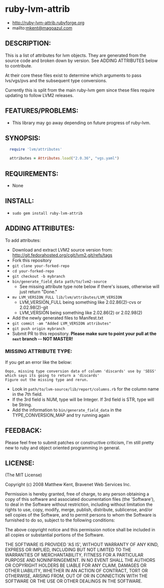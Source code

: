 # ruby-lvm-attrib

* http://ruby-lvm-attrib.rubyforge.org
* mailto:mkent@magoazul.com

## DESCRIPTION:

This is a list of attributes for lvm objects. They are generated from the 
source code and broken down by version. See ADDING ATTRIBUTES below
to contribute.

At their core these files exist to determine which arguments to pass
lvs/vgs/pvs and the subsequent type conversions.

Currently this is split from the main ruby-lvm gem since these files require
updating to follow LVM2 releases.

## FEATURES/PROBLEMS:

* This library may go away depending on future progress of ruby-lvm.

## SYNOPSIS:

```ruby
  require 'lvm/attributes'

  attributes = Attributes.load("2.0.36", "vgs.yaml")
```

## REQUIREMENTS:

* None

## INSTALL:

* `sudo gem install ruby-lvm-attrib`

## ADDING ATTRIBUTES:

To add attributes:
* Download and extract LVM2 source version from: http://git.fedorahosted.org/cgit/lvm2.git/refs/tags
* Fork this repository
* `git clone your-forked-repo`
* `cd your-forked-repo`
* `git checkout -b mybranch`
* `bin/generate_field_data path/to/lvm2-source`
  * See missing attribute type note below if there's issues, otherwise will just return "Done."
* `mv LVM_VERSION_FULL lib/lvm/attributes/LVM_VERSION`
  * LVM_VERSION_FULL being something like 2.02.86(2)-cvs or 2.02.98(2)-git
  * LVM_VERSION being something like 2.02.86(2) or 2.02.98(2)
* Add the newly generated files to Manifest.txt
* `git commit -am "Added LVM_VERSION attributes"`
* `git push origin mybranch`
* Submit PR to this repository. **Please make sure to point your pull at the
  `next` branch -- NOT MASTER!**

### MISSING ATTRIBUTE TYPE:

If you get an error like the below:

    Oops, missing type conversion data of column 'discards' use by 'SEGS' which says its going to return a 'discards'
    Figure out the missing type and rerun.

* Look in `path/to/lvm-source/lib/report/columns.rb` for the column name in the 7th field.
* If the 3rd field is NUM, type will be Integer. If 3rd field is STR, type will be String.
* Add the information to `bin/generate_field_data` in the TYPE_CONVERSION_MAP and try running again

## FEEDBACK:

Please feel free to submit patches or constructive criticism, I'm still pretty
new to ruby and object oriented programming in general.

## LICENSE:

(The MIT License)

Copyright (c) 2008 Matthew Kent, Bravenet Web Services Inc. 

Permission is hereby granted, free of charge, to any person obtaining
a copy of this software and associated documentation files (the
'Software'), to deal in the Software without restriction, including
without limitation the rights to use, copy, modify, merge, publish,
distribute, sublicense, and/or sell copies of the Software, and to
permit persons to whom the Software is furnished to do so, subject to
the following conditions:

The above copyright notice and this permission notice shall be
included in all copies or substantial portions of the Software.

THE SOFTWARE IS PROVIDED 'AS IS', WITHOUT WARRANTY OF ANY KIND,
EXPRESS OR IMPLIED, INCLUDING BUT NOT LIMITED TO THE WARRANTIES OF
MERCHANTABILITY, FITNESS FOR A PARTICULAR PURPOSE AND NONINFRINGEMENT.
IN NO EVENT SHALL THE AUTHORS OR COPYRIGHT HOLDERS BE LIABLE FOR ANY
CLAIM, DAMAGES OR OTHER LIABILITY, WHETHER IN AN ACTION OF CONTRACT,
TORT OR OTHERWISE, ARISING FROM, OUT OF OR IN CONNECTION WITH THE
SOFTWARE OR THE USE OR OTHER DEALINGS IN THE SOFTWARE.
